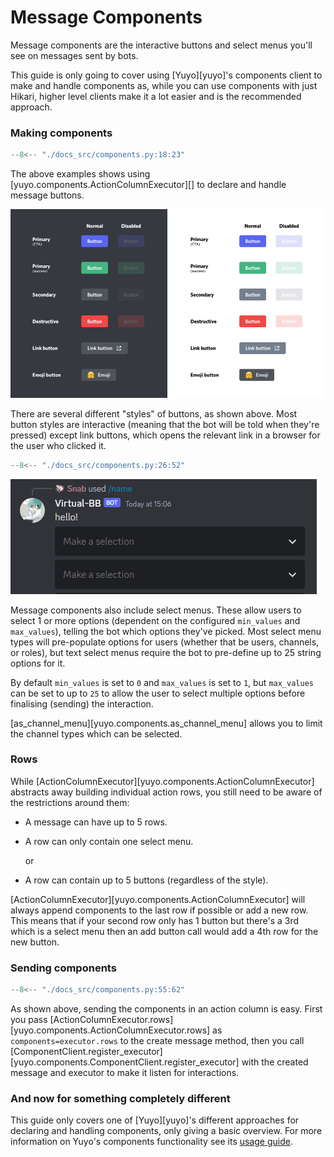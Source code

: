 # Message Components

Message components are the interactive buttons and select menus you'll see on
messages sent by bots.

This guide is only going to cover using [Yuyo][yuyo]'s components client to make
and handle components as, while you can use components with just Hikari, higher
level clients make it a lot easier and is the recommended approach.

### Making components

```py
--8<-- "./docs_src/components.py:18:23"
```

The above examples shows using [yuyo.components.ActionColumnExecutor][] to
declare and handle message buttons.

![button colours](./images/button_colours.png)

There are several different "styles" of buttons, as shown above. Most button
styles are interactive (meaning that the bot will be told when they're pressed)
except link buttons, which opens the relevant link in a browser for the user
who clicked it.

```py
--8<-- "./docs_src/components.py:26:52"
```

![select menu example](./images/select_menu_example.png)

Message components also include select menus. These allow users to select 1 or
more options (dependent on the configured `min_values` and `max_values`),
telling the bot which options they've picked. Most select menu types will
pre-populate options for users (whether that be users, channels, or roles), but
text select menus require the bot to pre-define up to 25 string options for it.

By default `min_values` is set to `0` and `max_values` is set to `1`, but
`max_values` can be set to up to `25` to allow the user to select multiple
options before finalising (sending) the interaction.

[as_channel_menu][yuyo.components.as_channel_menu] allows you to limit the channel
types which can be selected.

### Rows

While [ActionColumnExecutor][yuyo.components.ActionColumnExecutor] abstracts away building individual
action rows, you still need to be aware of the restrictions around them:

* A message can have up to 5 rows.
* A row can only contain one select menu.

  or

* A row can contain up to 5 buttons (regardless of the style).

[ActionColumnExecutor][yuyo.components.ActionColumnExecutor] will always append
components to the last row if possible or add a new row. This means that if your
second row only has 1 button but there's a 3rd which is a select menu then an
add button call would add a 4th row for the new button.

### Sending components

```py
--8<-- "./docs_src/components.py:55:62"
```

As shown above, sending the components in an action column is easy. First you
pass [ActionColumnExecutor.rows][yuyo.components.ActionColumnExecutor.rows] as
`components=executor.rows` to the create message method, then you call
[ComponentClient.register_executor][yuyo.components.ComponentClient.register_executor]
with the created message and executor to make it listen for interactions.

### And now for something completely different

This guide only covers one of [Yuyo][yuyo]'s different approaches for declaring
and handling components, only giving a basic overview. For more information on
Yuyo's components functionality see its
[usage guide](https://yuyo.cursed.solutions/usage/components).
